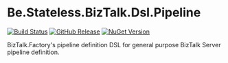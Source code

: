 ﻿# Be.Stateless.BizTalk.Dsl.Pipeline

[![Build Status](https://dev.azure.com/icraftsoftware/be.stateless/_apis/build/status/Be.Stateless.BizTalk.Dsl.Pipeline%20Manual%20Release?branchName=master)](https://dev.azure.com/icraftsoftware/be.stateless/_build/latest?definitionId=666&branchName=master)
[![GitHub Release](https://img.shields.io/github/v/release/icraftsoftware/Be.Stateless.BizTalk.Dsl.Pipeline)](https://github.com/icraftsoftware/Be.Stateless.BizTalk.Dsl.Pipeline/releases/latest)
[![NuGet Version](https://img.shields.io/nuget/v/Be.Stateless.BizTalk.Dsl.Pipeline.svg?style=flat)](https://www.nuget.org/packages/Be.Stateless.BizTalk.Dsl.Pipeline/)

BizTalk.Factory's pipeline definition DSL for general purpose BizTalk Server pipeline definition.
